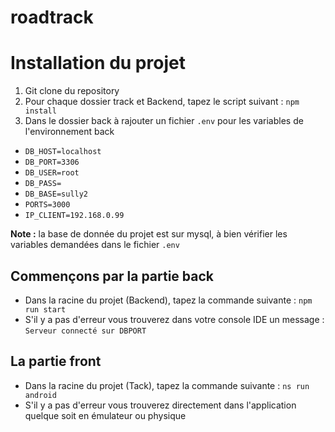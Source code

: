 # roadtrack

# Installation du projet

1. Git clone du repository
2. Pour chaque dossier track et Backend, tapez le script suivant : `npm install`
3. Dans le dossier back à rajouter un fichier `.env` pour les variables de l'environnement back

- ```DB_HOST=localhost```
- ```DB_PORT=3306```
- ```DB_USER=root```
- ```DB_PASS=```
- ```DB_BASE=sully2```
- ```PORTS=3000```
- ```IP_CLIENT=192.168.0.99```

**Note :** la base de donnée du projet est sur mysql, à bien vérifier les variables demandées dans le fichier `.env`


## Commençons par la partie back

- Dans la racine du projet (Backend), tapez la commande suivante :
```npm run start```
- S'il y a pas d'erreur vous trouverez dans votre console IDE un message :
```Serveur connecté sur DBPORT```


## La partie front

- Dans la racine du projet (Tack), tapez la commande suivante :
```ns run android```
- S'il y a pas d'erreur vous trouverez directement dans l'application quelque soit en émulateur ou physique
